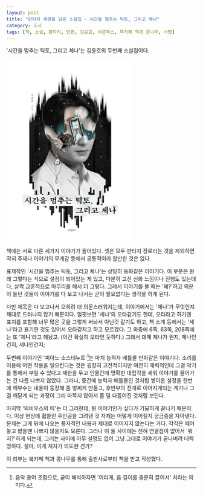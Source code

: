 ```yaml
---
layout: post
title: "판타지 세편을 담은 소설집 - 시간을 멈추는 틱토, 그리고 체나"
category: 도서
tags: [책, 소설, 판타지, 단편, 김윤호, 바른북스, 북카페 책과 콩나무, 서평]
---
```


'시간을 멈추는 틱토, 그리고 체나'는
김윤호의 두번째 소설집이다.

![표지](/images/tictoe-who-stops-time-and-chena-book-h480.jpg)

책에는 서로 다른 세가지 이야기가 들어있다.
셋은 모두 판타지 장르라는 것을 제외하면 딱히 주제나 이야기의 무게감 등에서 공통적이라 할만한 것은 없다.

표제작인 '시간을 멈추는 틱토, 그리고 체나'는 상당히 동화같은 이야기다.
이 부분은 원래 그렇다는 식으로 설정이 되어있는 게 있고,
다분히 고전 신화 느낌이나 진행도 있는데다,
살짝 교훈적으로 마무리를 해서 더 그렇다.
그래서 이야기를 볼 때는 '왜?'하고 의문이 들던 것들이
이야기를 다 보고 나서는 굳이 필요없다는 생각을 하게 된다.

다만 제목은 다 보고나서 오히려 더 의문스러워지는데,
이야기에서는 '체나'가 무엇인지 제대로 드러나지 않기 때문이다.
얼핏보면 '세나'의 오타같기도 한데,
오타라고 하기엔 표지를 포함해 너무 많은 곳을 그렇게 써놔서 아닌것 같기도 하고,
책 소개 등에서는 '세나'라고 표기한 것도 있어서 오타같지고 하고 모르겠다.
그 와중에 6쪽, 63쪽, 208쪽에는 또 '체**니**'라고 해놨고. (이건 확실히 오타인 듯하다.)
그래서 대체 체나가 뭔지, 체나인건지, 세나인건지;

두번째 이야기인 '피아노·소스테누토'[^1]는
마치 능력자 배틀물 만화같은 이야기다.
소리를 이용해 어떤 작용을 일으킨다는 것은 굉장히 고전적이지만 여전히 매력적인데
그걸 악기를 통해서 부릴 수 있다고 제한을 두고
인물간에 명확한 대립각을 세워 이야기를 끌어가는 건 나름 나쁘지 않았다.
그러나, 중간에 능력자 배틀물인 것처럼 쌓아온 설정을 한번에 깨부수는 내용이 등장해 좀 벙찌게 만들고,
후반부의 전개로 이어지게되는 계기나 그걸 깨닫게 되는 과정이 그리 마뜩지 않아서
좀 덜 다듬어진 것처럼 보인다.

[^1]: 음악 용어 조합으로, 굳이 해석하자면 '여리게, 음 길이를 충분히 끌어서' 치라는 의미다.

마지막 '뫼비우스의 띠'는 더 그러한데,
뭔 이야기인가 싶다가 기묘하게 끝나기 때문이다.
이상 현상에 휩쓸린 주인공을 그려낸 것 자체는 어떻게 이어질지 궁금증을 자아낸다.
문제는 그게 뒤에 나오는 풍자적인 내용과 제대로 이어지지 않는다는 거다.
각각은 떼어놓고 봤을땐 나쁘지 않을지도 모른다.
그러나 이 둘 사이에는 전혀 연결점이 없어서 '뭐지?'하게 되는데,
그러는 사이에 아무 설명도 없이 그냥 그대로 이야기가 끝나버려 대략 멍하다.
설마, 이게 저자가 의도한 건가?



<div class="im im-info">
이 리뷰는 북카페 책과 콩나무를 통해 출판사로부터 책을 받고 작성했다.
</div>
